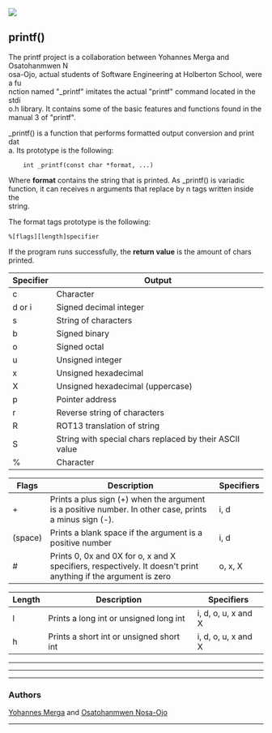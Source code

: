 ![](https://www.holbertonschool.com/holberton-logo.png)

## printf()
The printf project is a collaboration between Yohannes Merga and Osatohanmwen N\
osa-Ojo, actual students of Software Engineering at Holberton School, were a fu\
nction named "_printf" imitates the actual "printf" command located in the stdi\
o.h library. It contains some of the basic features and functions found in the \
manual 3 of "printf".

_printf() is a function that performs formatted output conversion and print dat\
a. Its prototype is the following:

        int _printf(const char *format, ...)

Where **format** contains the string that is printed. As _printf() is variadic \
function, it can receives n arguments that replace by n tags written inside the\
 string.

The format tags prototype is the following:

	%[flags][length]specifier
	
If the program runs successfully, the **return value** is the amount of chars printed.
	
| Specifier | Output |
| ------------- | ------------- |
| c  | Character  |
| d or i | Signed decimal integer |
| s  | String of characters  |
| b  | Signed binary  |
| o  | Signed octal  |
| u  | Unsigned integer  |
| x  | Unsigned hexadecimal  |
| X  | Unsigned hexadecimal (uppercase)  |
| p  | Pointer address  |
| r  | Reverse string of characters |
| R  | ROT13 translation of string |
| S  | String with special chars replaced by their ASCII value  |
| %  | Character  |

| Flags | Description | Specifiers |
| ------------- | ------------- | ------------- | 
| +  | Prints a plus sign (+) when the argument is a positive number. In other case, prints a minus sign (-). | i, d |
| (space) | Prints a blank space if the argument is a positive number | i, d |
| #  | Prints 0, 0x and 0X for o, x and X specifiers, respectively. It doesn't print anything if the argument is zero | o, x, X |

| Length | Description | Specifiers |
| ------------- | ------------- | ------------- | 
| l | Prints a long int or unsigned long int | i, d, o, u, x and X |
| h | Prints a short int or unsigned short int | i, d, o, u, x and X |

------------



------------



------------

### Authors

[Yohannes Merga](http://github.com/johnmerga "john merga") and [Osatohanmwen Nosa-Ojo](https://github.com/Elantracey "Osatohanmwen")




------------
